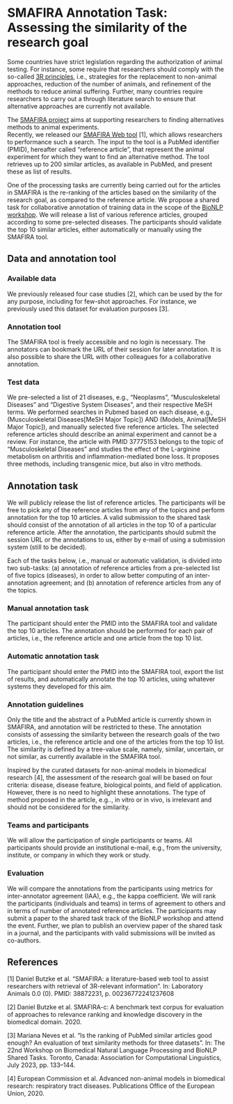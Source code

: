 # SMAFIRA Annotation Task: <br> Assessing the similarity of the research goal

Some countries have strict legislation regarding the authorization of animal testing. 
  For instance,   some require that researchers should comply with the so-called 
  [3R principles](https://caat.jhsph.edu/the-principles-of-humane-experimental-technique/), 
  i.e., strategies for   the replacement to non-animal approaches, reduction of the number of animals, 
  and refinement of the methods to reduce animal suffering. 
  Further, many countries require researchers   to carry out a through literature search to ensure that 
  alternative approaches are currently not available.

The [SMAFIRA project](https://www.bf3r.de/en/smafira___artificial_intelligence_for_finding_alternative_methods-297876.html)
  aims at supporting researchers to finding alternatives methods to animal experiments.  
  Recently, we released our [SMAFIRA Web tool](https://smafira.bf3r.de/) [1], which allows 
  researchers to performance such a search.
  The input to the tool is a PubMed identifier (PMID), hereafter called “reference article”, 
  that represent the animal experiment for which they want to find an alternative method. 
  The tool retrieves up to 200 similar articles, as available in PubMed, and present these as list of results. 

One of the processing tasks are currently being carried out for the articles in SMAFIRA is the re-ranking 
  of the articles based on the similarity of the research goal, as compared to the reference article. 
  We propose a shared task for collaborative annotation of training data in the scope of the 
  [BioNLP workshop](https://aclweb.org/aclwiki/BioNLP_Workshop).
  We will release a list of various reference articles, grouped according to some pre-selected diseases. 
  The participants should validate the top 10 similar articles, either automatically or manually using the SMAFIRA tool.

## Data and annotation tool

### Available data
  
We previously released four case studies [2], which can be used by the for any purpose, 
including for few-shot approaches. For instance, we previously used this dataset for evaluation purposes [3].

### Annotation tool

The SMAFIRA tool is freely accessible and no login is necessary. 
The annotators can bookmark the URL of their session for later annotation. 
It is also possible to share the URL with other colleagues for a collaborative annotation.

### Test data

We pre-selected a list of 21 diseases, e.g., “Neoplasms”, “Musculoskeletal Diseases” and 
“Digestive System Diseases”, and their respective MeSH terms. 
We performed searches in Pubmed based on each disease, e.g., (Musculoskeletal Diseases[MeSH Major Topic]) 
AND (Models, Animal[MeSH Major Topic]), and manually selected five reference articles. 
The selected reference articles should describe an animal experiment and cannot be a review. 
For instance, the article with PMID 37775153 belongs to the topic of “Musculoskeletal Diseases” and 
studies the effect of the L-arginine metabolism on arthritis and inflammation-mediated bone loss. 
It proposes three methods, including transgenic mice, but also in vitro methods.

## Annotation task

We will publicly release the list of reference articles. 
The participants will be free to pick any of the reference articles from any of the topics 
and perform annotation for the top 10 articles. 
A valid submission to the shared task should consist of the annotation of all articles in the 
top 10 of a particular reference article. 
After the annotation, the participants should submit the session URL or the annotations to us, 
either by e-mail of using a submission system (still to be decided).

Each of the tasks below, i.e., manual or automatic validation, is divided into two sub-tasks: 
(a) annotation of reference articles from a pre-selected list of five topics (diseases), in order 
to allow better computing of an inter-annotation agreement; and 
(b) annotation of reference articles from any of the topics.

### Manual annotation task

The participant should enter the PMID into the SMAFIRA tool and validate the top 10 articles. 
The annotation should be performed for each pair of articles, i.e., the reference article and one article from the top 10 list.

### Automatic annotation task

The participant should enter the PMID into the SMAFIRA tool, export the list of results, and automatically 
annotate the top 10 articles, using whatever systems they developed for this aim.

### Annotation guidelines

Only the title and the abstract of a PubMed article is currently shown in SMAFIRA, and annotation 
will be restricted to these. 
The annotation consists of assessing the similarity between the research goals of the two articles, 
i.e., the reference article and one of the articles from the top 10 list. 
The similarity is defined by a tree-value scale, namely, similar, uncertain, or not similar, 
as currently available in the SMAFIRA tool. 

Inspired by the curated datasets for non-animal models in biomedical research [4], the assessment of 
the research goal will be based on four criteria: disease, disease feature, biological points, 
and field of application. However, there is no need to highlight these annotations. 
The type of method proposed in the article, e.g.., in vitro or in vivo, is irrelevant and should 
not be considered for the similarity.

### Teams and participants

We will allow the participation of single participants or teams. 
All participants should provide an institutional e-mail, e.g., from the university, institute, 
or company in which they work or study.

### Evaluation

We will compare the annotations from the participants using metrics for inter-annotator agreement (IAA), 
e.g., the kappa coefficient. We will rank the participants (individuals and teams) in terms of 
agreement to others and in terms of number of annotated reference articles. 
The participants may submit a paper to the shared task track of the BioNLP workshop and attend the event. 
Further, we plan to publish an overview paper of the shared task in a journal, and the participants 
with valid submissions will be invited as co-authors.
  
## References
  
[1] Daniel Butzke et al. “SMAFIRA: a literature-based web tool to assist researchers with retrieval of 3R-relevant information”. 
  In: Laboratory Animals 0.0 (0). PMID: 38872231, p. 00236772241237608

[2] Daniel Butzke et al. SMAFIRA-c: A benchmark text corpus for evaluation of approaches to relevance ranking 
    and knowledge discovery in the biomedical domain. 2020.</p>
    
[3] Mariana Neves et al. “Is the ranking of PubMed similar articles good enough? An evaluation of text similarity 
    methods for three datasets”. In: The 22nd Workshop on Biomedical Natural Language Processing and BioNLP Shared Tasks. 
    Toronto, Canada: Association for Computational Linguistics, July 2023, pp. 133–144.

[4] European Commission et al. Advanced non-animal models in biomedical research: respiratory tract diseases. 
    Publications Office of the European Union, 2020.

